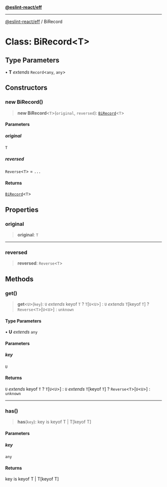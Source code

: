 [**@eslint-react/eff**](../README.md)

***

[@eslint-react/eff](../README.md) / BiRecord

# Class: BiRecord\<T\>

## Type Parameters

• **T** *extends* `Record`\<`any`, `any`\>

## Constructors

### new BiRecord()

> **new BiRecord**\<`T`\>(`original`, `reversed`): [`BiRecord`](BiRecord.md)\<`T`\>

#### Parameters

##### original

`T`

##### reversed

`Reverse`\<`T`\> = `...`

#### Returns

[`BiRecord`](BiRecord.md)\<`T`\>

## Properties

### original

> **original**: `T`

***

### reversed

> **reversed**: `Reverse`\<`T`\>

## Methods

### get()

> **get**\<`U`\>(`key`): `U` *extends* keyof `T` ? `T`\[`U`\<`U`\>\] : `U` *extends* `T`\[keyof `T`\] ? `Reverse`\<`T`\>\[`U`\<`U`\>\] : `unknown`

#### Type Parameters

• **U** *extends* `any`

#### Parameters

##### key

`U`

#### Returns

`U` *extends* keyof `T` ? `T`\[`U`\<`U`\>\] : `U` *extends* `T`\[keyof `T`\] ? `Reverse`\<`T`\>\[`U`\<`U`\>\] : `unknown`

***

### has()

> **has**(`key`): key is keyof T \| T\[keyof T\]

#### Parameters

##### key

`any`

#### Returns

key is keyof T \| T\[keyof T\]
